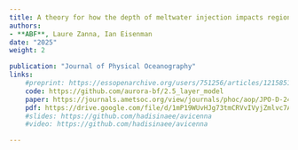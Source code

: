 ```yaml
---
title: A theory for how the depth of meltwater injection impacts regional sea level evolution
authors: 
- **ABF**, Laure Zanna, Ian Eisenman
date: "2025"
weight: 2

publication: "Journal of Physical Oceanography"
links:
    #preprint: https://essopenarchive.org/users/751256/articles/1215851-an-analytical-theory-for-the-sensitivity-of-regional-sea-level-adjustment-to-the-depth-of-antarctic-meltwater-fluxes
    code: https://github.com/aurora-bf/2.5_layer_model
    paper: https://journals.ametsoc.org/view/journals/phoc/aop/JPO-D-24-0153.1/JPO-D-24-0153.1.xml
    pdf: https://drive.google.com/file/d/1mP19WUvHJg73tmCRVvIVyjZmlvc7A5fF/view?usp=sharing
    #slides: https://github.com/hadisinaee/avicenna
    #video: https://github.com/hadisinaee/avicenna

---
```

